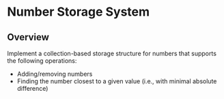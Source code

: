 # Number Storage System

## Overview

Implement a collection-based storage structure for numbers that supports the following operations:
- Adding/removing numbers
- Finding the number closest to a given value (i.e., with minimal absolute difference)
